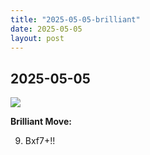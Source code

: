 ```yaml
---
title: "2025-05-05-brilliant"
date: 2025-05-05
layout: post
---
```


## 2025-05-05

![](/RecordMyBrilliancy/images/2025-05-05-brilliant.png)

**Brilliant Move:**

9. Bxf7+!!
